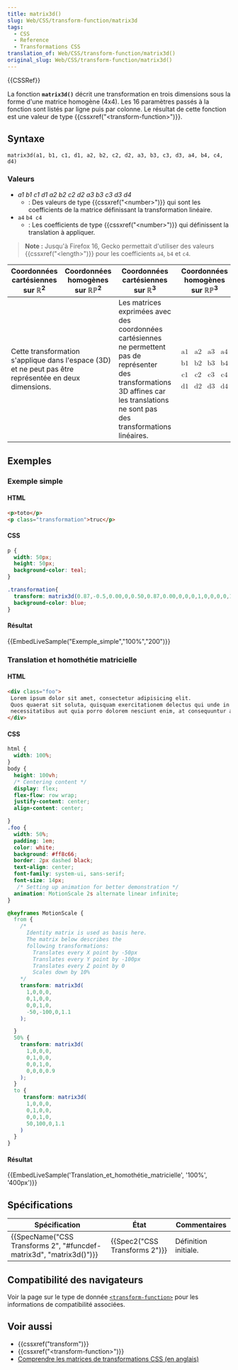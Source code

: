 ```yaml
---
title: matrix3d()
slug: Web/CSS/transform-function/matrix3d
tags:
  - CSS
  - Reference
  - Transformations CSS
translation_of: Web/CSS/transform-function/matrix3d()
original_slug: Web/CSS/transform-function/matrix3d()
---
```

{{CSSRef}}

La fonction **`matrix3d()`** décrit une transformation en trois dimensions sous la forme d'une matrice homogène (4x4). Les 16 paramètres passés à la fonction sont listés par ligne puis par colonne. Le résultat de cette fonction est une valeur de type {{cssxref("&lt;transform-function&gt;")}}.

## Syntaxe

    matrix3d(a1, b1, c1, d1, a2, b2, c2, d2, a3, b3, c3, d3, a4, b4, c4, d4)

### Valeurs

- _a1_ _b1_ _c1_ _d1_ _a2_ _b2_ _c2_ _d2_ _a3_ _b3_ _c3_ _d3_ _d4_
  - : Des valeurs de type {{cssxref("&lt;number&gt;")}} qui sont les coefficients de la matrice définissant la transformation linéaire.
- `a4` `b4 c4`
  - : Les coefficients de type {{cssxref("&lt;number&gt;")}} qui définissent la translation à appliquer.

> **Note :** Jusqu'à Firefox 16, Gecko permettait d'utiliser des valeurs {{cssxref("&lt;length&gt;")}} pour les coefficients `a4`, `b4` et `c4`.

<table class="standard-table">
  <thead>
    <tr>
      <th scope="col">Coordonnées cartésiennes sur ℝ<sup>2</sup></th>
      <th scope="col">Coordonnées homogènes sur ℝℙ<sup>2</sup></th>
      <th scope="col">Coordonnées cartésiennes sur ℝ<sup>3</sup></th>
      <th scope="col">Coordonnées homogènes sur ℝℙ<sup>3</sup></th>
    </tr>
  </thead>
  <tbody>
    <tr>
      <td colspan="2" rowspan="2">
        Cette transformation s'applique dans l'espace (3D) et ne peut pas être
        représentée en deux dimensions.
      </td>
      <td colspan="1" rowspan="2">
        Les matrices exprimées avec des coordonnées cartésiennes ne permettent
        pas de représenter des transformations 3D affines car les translations
        ne sont pas des transformations linéaires.
      </td>
      <td colspan="1" rowspan="2">
        <math
          ><mfenced
            ><mtable
              ><mtr><mtd>a1</mtd><mtd>a2</mtd><mtd>a3</mtd><mtd>a4</mtd></mtr
              ><mtr><mtd>b1</mtd><mtd>b2</mtd><mtd>b3</mtd><mtd>b4</mtd></mtr
              ><mtr><mtd>c1</mtd><mtd>c2</mtd><mtd>c3</mtd><mtd>c4</mtd></mtr
              ><mtr
                ><mtd>d1</mtd><mtd>d2</mtd><mtd>d3</mtd><mtd>d4</mtd></mtr
              ></mtable
            ></mfenced
          ></math
        >
      </td>
    </tr>
  </tbody>
</table>

## Exemples

### Exemple simple

#### HTML

```html
<p>toto</p>
<p class="transformation">truc</p>
```

#### CSS

```css
p {
  width: 50px;
  height: 50px;
  background-color: teal;
}

.transformation{
  transform: matrix3d(0.87,-0.5,0.00,0,0.50,0.87,0.00,0,0,0,1,0,0,0,0,1);
  background-color: blue;
}
```

#### Résultat

{{EmbedLiveSample("Exemple_simple","100%","200")}}

### Translation et homothétie matricielle

#### HTML

```html
<div class="foo">
 Lorem ipsum dolor sit amet, consectetur adipisicing elit.
 Quos quaerat sit soluta, quisquam exercitationem delectus qui unde in facere
 necessitatibus aut quia porro dolorem nesciunt enim, at consequuntur aliquam esse?
</div>
```

#### CSS

```css
html {
  width: 100%;
}
body {
  height: 100vh;
  /* Centering content */
  display: flex;
  flex-flow: row wrap;
  justify-content: center;
  align-content: center;

}
.foo {
  width: 50%;
  padding: 1em;
  color: white;
  background: #ff8c66;
  border: 2px dashed black;
  text-align: center;
  font-family: system-ui, sans-serif;
  font-size: 14px;
   /* Setting up animation for better demonstration */
  animation: MotionScale 2s alternate linear infinite;
}

@keyframes MotionScale {
  from {
    /*
      Identity matrix is used as basis here.
      The matrix below describes the
      following transformations:
        Translates every X point by -50px
        Translates every Y point by -100px
        Translates every Z point by 0
        Scales down by 10%
    */
    transform: matrix3d(
      1,0,0,0,
      0,1,0,0,
      0,0,1,0,
      -50,-100,0,1.1
    );

  }
  50% {
    transform: matrix3d(
      1,0,0,0,
      0,1,0,0,
      0,0,1,0,
      0,0,0,0.9
    );
  }
  to {
     transform: matrix3d(
      1,0,0,0,
      0,1,0,0,
      0,0,1,0,
      50,100,0,1.1
    )
  }
}
```

#### Résultat

{{EmbedLiveSample('Translation_et_homothétie_matricielle', '100%', '400px')}}

## Spécifications

| Spécification                                                                            | État                                     | Commentaires         |
| ---------------------------------------------------------------------------------------- | ---------------------------------------- | -------------------- |
| {{SpecName("CSS Transforms 2", "#funcdef-matrix3d", "matrix3d()")}} | {{Spec2("CSS Transforms 2")}} | Définition initiale. |

## Compatibilité des navigateurs

Voir la page sur le type de donnée [`<transform-function>`](/fr/docs/Web/CSS/transform-function#compatibilité_des_navigateurs) pour les informations de compatibilité associées.

## Voir aussi

- {{cssxref("transform")}}
- {{cssxref("&lt;transform-function&gt;")}}
- [Comprendre les matrices de transformations CSS (en anglais)](https://dev.opera.com/articles/understanding-the-css-transforms-matrix/)
